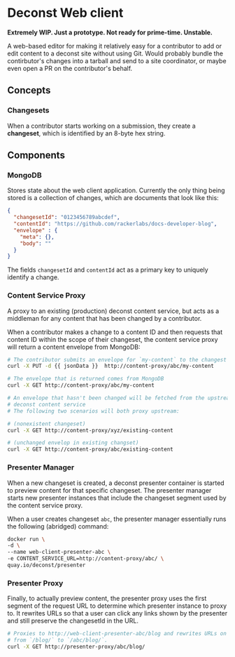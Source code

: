 # Deconst Web client

**Extremely WIP. Just a prototype. Not ready for prime-time. Unstable.**

A web-based editor for making it relatively easy for a contributor to add or edit content to a deconst site without using Git. Would probably bundle the contirbutor's changes into a tarball and send to a site coordinator, or maybe even open a PR on the contributor's behalf.

## Concepts

### Changesets

When a contributor starts working on a submission, they create a **changeset**, which is identified by an 8-byte hex string.

## Components

### MongoDB

Stores state about the web client application. Currently the only thing being stored is a collection of changes, which are documents that look like this:

```json
{
  "changesetId": "0123456789abcdef",
  "contentId": "https://github.com/rackerlabs/docs-developer-blog",
  "envelope" : {
    "meta": {},
    "body": ""
  }
}
```

The fields `changesetId` and `contentId` act as a primary key to uniquely identify a change.

### Content Service Proxy

A proxy to an existing (production) deconst content service, but acts as a middleman for any content that has been changed by a contributor.

When a contributor makes a change to a content ID and then requests that content ID within the scope of their changeset, the content service proxy will return a content envelope from MongoDB:

```bash
# The contributor submits an envelope for `my-content` to the changest `abc`
curl -X PUT -d {{ jsonData }}  http://content-proxy/abc/my-content

# The envelope that is returned comes from MongoDB
curl -X GET http://content-proxy/abc/my-content

# An envelope that hasn't been changed will be fetched from the upstream
# deconst content service
# The following two scenarios will both proxy upstream:

# (nonexistent changeset)
curl -X GET http://content-proxy/xyz/existing-content

# (unchanged envelop in existing changset)
curl -X GET http://content-proxy/abc/existing-content
```

### Presenter Manager

When a new changeset is created, a deconst presenter container is started to preview content for that specific changeset. The presenter manager starts new presenter instances that include the changeset segment used by the content service proxy.

When a user creates changeset `abc`, the presenter manager essentially runs the following (abridged) command:

```bash
docker run \
-d \
--name web-client-presenter-abc \
-e CONTENT_SERVICE_URL=http://content-proxy/abc/ \
quay.io/deconst/presenter
```

### Presenter Proxy

Finally, to actually preview content, the presenter proxy uses the first segment of the request URL to determine which presenter instance to proxy to. It rewrites URLs so that a user can click any links shown by the presenter and still preserve the changesetId in the URL.


```bash
# Proxies to http://web-client-presenter-abc/blog and rewrites URLs on the page
# from `/blog/` to `/abc/blog/`.
curl -X GET http://presenter-proxy/abc/blog/
```
